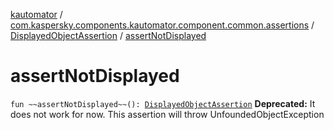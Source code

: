 [kautomator](../../index.md) / [com.kaspersky.components.kautomator.component.common.assertions](../index.md) / [DisplayedObjectAssertion](index.md) / [assertNotDisplayed](./assert-not-displayed.md)

# assertNotDisplayed

`fun ~~assertNotDisplayed~~(): `[`DisplayedObjectAssertion`](index.md)
**Deprecated:** It does not work for now. This assertion will throw UnfoundedObjectException

